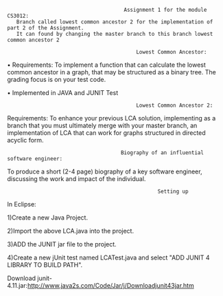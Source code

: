                                           Assignment 1 for the module CS3012:
       Branch called lowest common ancestor 2 for the implementation of part 2 of the Assignment.
       It can found by changing the master branch to this branch lowest common ancestor 2
                                              
                                              Lowest Common Ancestor: 


•	Requirements: To implement a function that can calculate the lowest common ancestor in a graph, that may be structured as a binary tree. The grading focus is on your test code.

•	Implemented in JAVA and JUNIT Test


                                              Lowest Common Ancestor 2:
 
 Requirements: To enhance your previous LCA solution, implementing as a branch that you must ultimately merge with your master branch, 
 an implementation of LCA that can work for graphs structured in directed acyclic form.
 
 
 
                                         Biography of an influential software engineer:
                                            
 To produce a short (2-4 page) biography of a key software engineer, discussing the work and impact  of the individual.

                                                     Setting up

In Eclipse:

1)Create a new Java Project.

2)Import the above LCA.java into the project.

3)ADD the JUNIT jar file to the project.

4)Create a new jUnit test named LCATest.java and select "ADD JUNIT 4 LIBRARY TO BUILD PATH".

 Download junit-4.11.jar:http://www.java2s.com/Code/Jar/j/Downloadjunit43jar.htm


